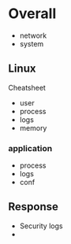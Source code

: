 # Overall
- network
- system



## Linux
Cheatsheet
- user
- process
- logs
- memory

### application
- process
- logs
- conf




## Response
- Security logs
- 


